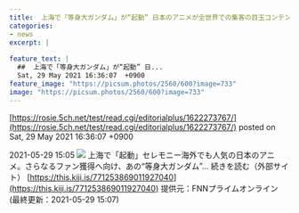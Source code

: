 ```yaml
---
title:  上海で「等身大ガンダム」が“起動” 日本のアニメが全世界での集客の目玉コンテンツに  
categories:
- news
excerpt: |
  
feature_text: |
  ##  上海で「等身大ガンダム」が“起動” 日...
  Sat, 29 May 2021 16:36:07  +0900
feature_image: "https://picsum.photos/2560/600?image=733"
image: "https://picsum.photos/2560/600?image=733"
---
```


[https://rosie.5ch.net/test/read.cgi/editorialplus/1622273767/](https://rosie.5ch.net/test/read.cgi/editorialplus/1622273767/)
posted on Sat, 29 May 2021 16:36:07  +0900

<!--more-->

2021-05-29 15:05 ![](https://contents.oricon.co.jp/upimg/article/3/1529/1529863/detail/img400/d18ebdec281a69493e7eb4873bcddbc297526f1fdaff20ba9bf1e98c3fb4f133.jpg) 上海で「起動」セレモニー海外でも人気の日本のアニメ。さらなるファン獲得へ向け、あの“等身大ガンダム”... 続きを読む（外部サイト） [https://this.kiji.is/771253869011927040](https://this.kiji.is/771253869011927040) 提供元：FNNプライムオンライン (最終更新：2021-05-29 15:07)
